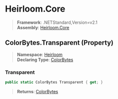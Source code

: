 # Heirloom.Core

> **Framework**: .NETStandard,Version=v2.1  
> **Assembly**: [Heirloom.Core][0]

## ColorBytes.Transparent (Property)

> **Namespace**: [Heirloom][0]  
> **Declaring Type**: [ColorBytes][1]

### Transparent

```cs
public static ColorBytes Transparent { get; }
```

> **Returns**: [ColorBytes][1]

[0]: ../../../Heirloom.Core.md
[1]: ../ColorBytes.md
